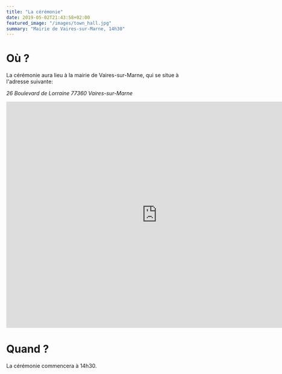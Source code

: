 ```yaml
---
title: "La cérémonie"
date: 2019-05-02T21:43:58+02:00
featured_image: "/images/town_hall.jpg"
summary: "Mairie de Vaires-sur-Marne, 14h30"
---
```


# Où ?

La cérémonie aura lieu à la mairie de Vaires-sur-Marne, qui se situe à l'adresse suivante:

_26 Boulevard de Lorraine 77360 Vaires-sur-Marne_

<iframe src="https://www.google.com/maps/embed?pb=!1m18!1m12!1m3!1d2624.210935437557!2d2.637387315674892!3d48.87325527928897!2m3!1f0!2f0!3f0!3m2!1i1024!2i768!4f13.1!3m3!1m2!1s0x47e6107615ff8ab3%3A0x2864dbba83d58c0e!2sMairie+de+vaires+sur+marne!5e0!3m2!1sen!2sfr!4v1557307074705!5m2!1sen!2sfr" width="800" height="600" frameborder="0" style="border:0" allowfullscreen></iframe>

# Quand ?

La cérémonie commencera à 14h30.
